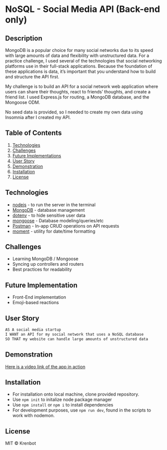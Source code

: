 # NoSQL - Social Media API (Back-end only)

## Description
MongoDB is a popular choice for many social networks due to its speed with large amounts of data and flexibility with unstructured data. For a practice challenge, I used several of the technologies that social networking platforms use in their full-stack applications. Because the foundation of these applications is data, it’s important that you understand how to build and structure the API first.

My challenge is to build an API for a social network web application where users can share their thoughts, react to friends’ thoughts, and create a friend list. I used Express.js for routing, a MongoDB database, and the Mongoose ODM.

No seed data is provided, so I needed to create my own data using Insomnia after I created my API.

## Table of Contents
  1) [Technologies](#technologies-used)
  2) [Challenges](#challenges)
  3) [Future Implementations](#future-implementations)
  4) [User Story](#user-story)
  5) [Demonstration](#demonstration)
  6) [Installation](#installation)
  7) [License](#license)

## Technologies
* [nodejs](https://nodejs.org/en/) - to run the server in the terminal
* [MongoDB](https://www.mongodb.com/) - database management
* [dotenv](https://www.npmjs.com/package/dotenv) - to hide sensitive user data
* [mongoose](https://mongoosejs.com/docs/) - Database modeling/queries/etc
* [Postman](https://www.postman.com/) - In-app CRUD operations on API requests
* [moment](https://momentjs.com/) - utility for date/time formatting

## Challenges
* Learning MongoDB / Mongoose
* Syncing up controllers and routers
* Best practices for readability

## Future Implementation
* Front-End implementation
* Emoji-based reactions

## User Story
```md
AS A social media startup
I WANT an API for my social network that uses a NoSQL database
SO THAT my website can handle large amounts of unstructured data
```

## Demonstration
[Here is a video link of the app in action]()

## Installation
* For installation onto local machine, clone provided repository.
* Use `npm init` to initalize node package manager
* Use `npm install` or `npm i` to install dependencies
* For development purposes, use `npm run dev`, found in the scripts to work with nodemon.


## License
MIT © Krenbot